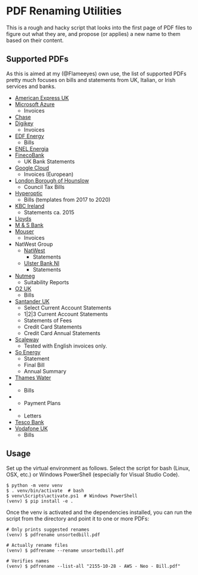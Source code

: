 <!--
SPDX-FileCopyrightText: 2020 Diego Elio Pettenò

SPDX-License-Identifier: MIT
-->

# PDF Renaming Utilities

This is a rough and hacky script that looks into the first page of PDF files to figure out
what they are, and propose (or applies) a new name to them based on their content.

## Supported PDFs

As this is aimed at my (@Flameeyes) own use, the list of supported PDFs pretty much
focuses on bills and statements from UK, Italian, or Irish services and banks.

 * [American Express UK](https://www.americanexpress.com/uk/)
 * [Microsoft Azure](https://azure.microsoft.com/)
   - Invoices
 * [Chase](https://www.chase.com/)
 * [Digikey](https://www.digikey.com/)
   - Invoices
 * [EDF Energy](https://www.edfenergy.com/)
   - Bills
 * [ENEL Energia](https://www.enel.it/)
 * [FinecoBank](https://finecobank.co.uk/)
   - UK Bank Statements
 * [Google Cloud](https://cloud.google.com)
   - Invoices (European)
 * [London Borough of Hounslow](https://www.hounslow.gov.uk/)
   - Council Tax Bills
 * [Hyperoptic](https://www.hyperoptic.com/)
   - Bills (templates from 2017 to 2020)
 * [KBC Ireland](https://wwww.kbc.ie/)
   - Statements ca. 2015
 * [Lloyds](https://www.lloydsbank.com/)
 * [M & S Bank](https://bank.marksandspencer.com/)
 * [Mouser](https://www.mouser.com/)
   - Invoices
 * NatWest Group
    - [NatWest](https://nwolb.com/)
      - Statements
    - [Ulster Bank NI](https://digital.ulsterbank.co.uk/)
      - Statements
 * [Nutmeg](https://www.nutmeg.com/)
   - Suitability Reports
 * [O2 UK](https://www.o2.co.uk/)
    - Bills
 * [Santander UK](https://www.santander.co.uk)
   - Select Current Account Statements
   - 1|2|3 Current Account Statements
   - Statements of Fees
   - Credit Card Statements
   - Credit Card Annual Statements
 * [Scaleway](https://www.scaleway.com/)
   - Tested with English invoices only.
 * [So Energy](https://www.so.energy/)
    - Statement
    - Final Bill
    - Annual Summary
 * [Thames Water](https://www.thameswater.co.uk/)
 *  - Bills
 *  - Payment Plans
 *  - Letters
 * [Tesco Bank](https://www.tescobank.com/)
 * [Vodafone UK](https://www.vodafone.co.uk/)
   - Bills

## Usage

Set up the virtual environment as follows. Select the script for bash (Linux, OSX, etc.)
or Windows PowerShell (especially for Visual Studio Code).

```
$ python -m venv venv
$ . venv/bin/activate  # bash
$ venv\Scripts\activate.ps1  # Windows PowerShell
(venv) $ pip install -e .
```

Once the venv is activated and the dependencies installed, you can run the script from the
directory and point it to one or more PDFs:

```
# Only prints suggested renames
(venv) $ pdfrename unsortedbill.pdf

# Actually rename files
(venv) $ pdfrename --rename unsortedbill.pdf

# Verifies names
(venv) $ pdfrename --list-all "2155-10-28 - AWS - Neo - Bill.pdf"
```
